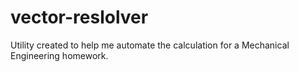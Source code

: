 # vector-reslolver
Utility created to help me automate the calculation for a Mechanical Engineering homework.
